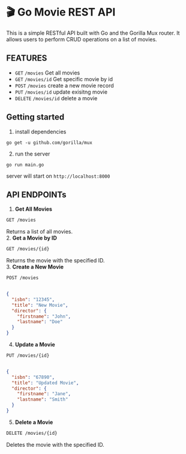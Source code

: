 # 🎬 Go Movie REST API
This is a simple RESTful API built with Go and the Gorilla Mux router. It allows users to perform CRUD operations on a list of movies.

## FEATURES
- `GET`     `/movies`  Get all movies
- `GET` `/movies/id` Get specific movie by id
- `POST` `/movies` create a new movie record
- `PUT` `/movies/id`  update exisitng movie
- `DELETE` `/movies/id`   delete a movie

## Getting started
1. install dependencies
```
go get -u github.com/gorilla/mux
```
2. run the server
```
go run main.go
```
server will start on `http://localhost:8000`


## API ENDPOINTs
1. **Get All Movies**
```bash
GET /movies
```
Returns a list of all movies. <br/>
2. **Get a Movie by ID**
```bash
GET /movies/{id}
```
Returns the movie with the specified ID. <br/>
3. **Create a New Movie**
```bash
POST /movies
```
```JSON

{
  "isbn": "12345",
  "title": "New Movie",
  "director": {
    "firstname": "John",
    "lastname": "Doe"
  }
}
```

4. **Update a Movie**
```bash
PUT /movies/{id}
```
```JSON

{
  "isbn": "67890",
  "title": "Updated Movie",
  "director": {
    "firstname": "Jane",
    "lastname": "Smith"
  }
}
```
5. **Delete a Movie**
```bash
DELETE /movies/{id}
```
Deletes the movie with the specified ID.